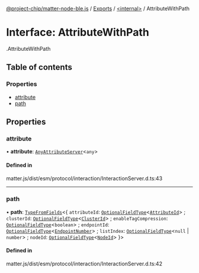 [@project-chip/matter-node-ble.js](../README.md) / [Exports](../modules.md) / [<internal\>](../modules/internal_.md) / AttributeWithPath

# Interface: AttributeWithPath

[<internal>](../modules/internal_.md).AttributeWithPath

## Table of contents

### Properties

- [attribute](internal_.AttributeWithPath.md#attribute)
- [path](internal_.AttributeWithPath.md#path)

## Properties

### attribute

• **attribute**: [`AnyAttributeServer`](../modules/internal_.md#anyattributeserver)<`any`\>

#### Defined in

matter.js/dist/esm/protocol/interaction/InteractionServer.d.ts:43

___

### path

• **path**: [`TypeFromFields`](../modules/internal_.md#typefromfields)<{ `attributeId`: [`OptionalFieldType`](internal_.OptionalFieldType.md)<[`AttributeId`](../modules/internal_.md#attributeid)\> ; `clusterId`: [`OptionalFieldType`](internal_.OptionalFieldType.md)<[`ClusterId`](../modules/internal_.md#clusterid)\> ; `enableTagCompression`: [`OptionalFieldType`](internal_.OptionalFieldType.md)<`boolean`\> ; `endpointId`: [`OptionalFieldType`](internal_.OptionalFieldType.md)<[`EndpointNumber`](../modules/internal_.md#endpointnumber)\> ; `listIndex`: [`OptionalFieldType`](internal_.OptionalFieldType.md)<``null`` \| `number`\> ; `nodeId`: [`OptionalFieldType`](internal_.OptionalFieldType.md)<[`NodeId`](../modules/internal_.md#nodeid)\>  }\>

#### Defined in

matter.js/dist/esm/protocol/interaction/InteractionServer.d.ts:42
